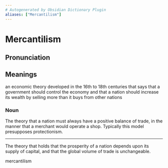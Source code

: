 ```yaml
---
# Autogenerated by Obsidian Dictionary Plugin
aliases: ["Mercantilism"]
---
```


# Mercantilism

## Pronunciation



## Meanings
an economic theory developed in the 16th to 18th centuries that says that a government should control the economy and that a nation should increase its wealth by selling more than it buys from other nations

### Noun

The theory that a nation must always have a positive balance of trade, in the manner that a merchant would operate a shop. Typically this model presupposes protectionism.

---

The theory that holds that the prosperity of a nation depends upon its supply of capital, and that the global volume of trade is unchangeable.




mercantilism